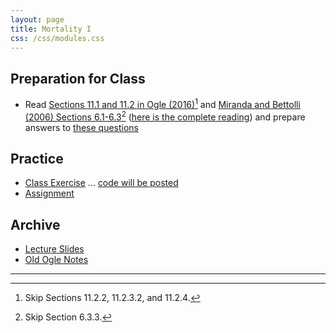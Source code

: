 ```yaml
---
layout: page
title: Mortality I
css: /css/modules.css
---
```


## Preparation for Class

* Read [Sections 11.1 and 11.2 in Ogle (2016)](RESOURCES/Ogle_Mortality.pdf)[^1] and [Miranda and Bettolli (2006) Sections 6.1-6.3](RESOURCES/Miranda-Bettolli-2006-Sect6-1-3.pdf)[^2] ([here is the complete reading](http://s3.amazonaws.com/file-storage.INDIVIDUAL-ACTIVITIES-CooperativeResearchUnits.digitalmeasures.usgs.edu/pbettoli/intellcont/chapter6-1.pdf)) and prepare answers to [these questions](PREP/Mortality1)

## Practice

* [Class Exercise](CEX/Mortality1_CEX1) ... [code will be posted](CEX/CODES/Mortality1.R)
* [Assignment](CE/Mortality1_CE1)

## Archive

* [Lecture Slides](PPT/Mortality1.pptx)
* [Old Ogle Notes](RESOURCES/Mortality1)

----

[^1]: Skip Sections 11.2.2, 11.2.3.2, and 11.2.4.
[^2]: Skip Section 6.3.3.
